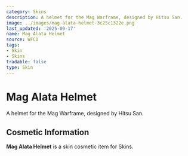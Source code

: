 ```yaml
---
category: Skins
description: A helmet for the Mag Warframe, designed by Hitsu San.
image: ../images/mag-alata-helmet-3c25c1322e.png
last_updated: '2025-09-17'
name: Mag Alata Helmet
source: WFCD
tags:
- Skin
- Skins
tradable: false
type: Skin
---
```


# Mag Alata Helmet

A helmet for the Mag Warframe, designed by Hitsu San.

## Cosmetic Information

**Mag Alata Helmet** is a skin cosmetic item for Skins.

